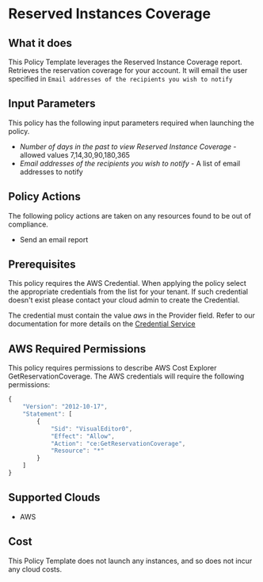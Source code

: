 # Reserved Instances Coverage

## What it does

This Policy Template leverages the Reserved Instance Coverage report. Retrieves the reservation coverage for your account.
It will email the user specified in `Email addresses of the recipients you wish to notify`

## Input Parameters

This policy has the following input parameters required when launching the policy.

- *Number of days in the past to view Reserved Instance Coverage* - allowed values 7,14,30,90,180,365
- *Email addresses of the recipients you wish to notify* - A list of email addresses to notify

## Policy Actions

The following policy actions are taken on any resources found to be out of compliance.

- Send an email report

## Prerequisites

This policy requires the AWS Credential. When applying the policy select the appropriate credentials from the list for your tenant. If such credential doesn't exist please contact your cloud admin to create the Credential.

The credential must contain the value *aws* in the Provider field. Refer to our documentation for more details on the [Credential Service](https://docs.rightscale.com/credentials/)

## AWS Required Permissions

This policy requires permissions to describe AWS Cost Explorer GetReservationCoverage.
The AWS credentials will require the following permissions:

```javascript
{
    "Version": "2012-10-17",
    "Statement": [
        {
            "Sid": "VisualEditor0",
            "Effect": "Allow",
            "Action": "ce:GetReservationCoverage",
            "Resource": "*"
        }
    ]
}
```

## Supported Clouds

- AWS

## Cost

This Policy Template does not launch any instances, and so does not incur any cloud costs.
